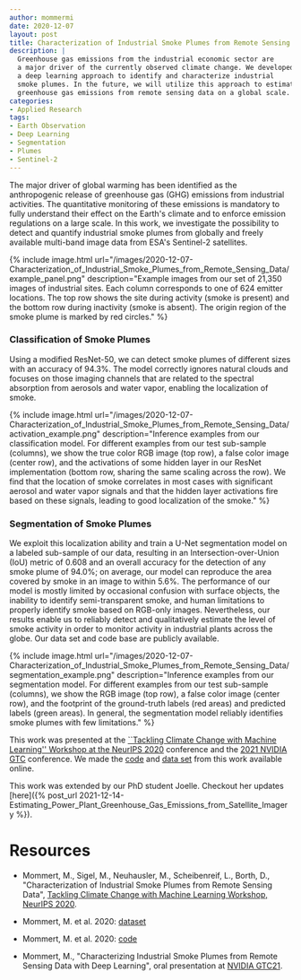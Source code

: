 ```yaml
---
author: mommermi
date: 2020-12-07
layout: post
title: Characterization of Industrial Smoke Plumes from Remote Sensing Data
description: |
  Greenhouse gas emissions from the industrial economic sector are
  a major driver of the currently observed climate change. We developed
  a deep learning approach to identify and characterize industrial
  smoke plumes. In the future, we will utilize this approach to estimate
  greenhouse gas emissions from remote sensing data on a global scale.
categories:
- Applied Research
tags:
- Earth Observation
- Deep Learning
- Segmentation
- Plumes
- Sentinel-2
---
```


The major driver of global warming has been identified as the anthropogenic release of greenhouse gas (GHG) emissions from industrial activities. The quantitative monitoring of these emissions is mandatory to fully understand their effect on the Earth's climate and to enforce emission regulations on a large scale. In this work, we investigate the possibility to detect and quantify industrial smoke plumes from globally and freely available multi-band image data from ESA's Sentinel-2 satellites.

{% include image.html
url="/images/2020-12-07-Characterization_of_Industrial_Smoke_Plumes_from_Remote_Sensing_Data/example_panel.png"
description="Example images from our set of 21,350 images of industrial sites. Each column corresponds to one of 624 emitter locations. The top row shows the site during activity (smoke is present) and the bottom row during inactivity (smoke is absent). The origin region of the smoke plume is marked by red circles." %}


### Classification of Smoke Plumes 

Using a modified ResNet-50, we can detect smoke plumes of different sizes with an accuracy of 94.3%. The model correctly ignores natural clouds and focuses on those imaging channels that are related to the spectral absorption from aerosols and water vapor, enabling the localization of smoke.

{% include image.html
url="/images/2020-12-07-Characterization_of_Industrial_Smoke_Plumes_from_Remote_Sensing_Data/activation_example.png"
description="Inference examples from our classification model. For different examples from our test sub-sample (columns), we show the true color RGB image (top row), a false color image (center row), and the activations of some hidden layer in our ResNet implementation (bottom row, sharing the same scaling across the row). We find that the location of smoke correlates in most cases with significant aerosol and water vapor signals and that the hidden layer activations fire based on these signals, leading to good localization of the smoke." %}

### Segmentation of Smoke Plumes

We exploit this localization ability and train a U-Net segmentation model on a labeled sub-sample of our data, resulting in an Intersection-over-Union (IoU) metric of 0.608 and an overall accuracy for the detection of any smoke plume of 94.0%; on average, our model can reproduce the area covered by smoke in an image to within 5.6%. The performance of our model is mostly limited by occasional confusion with surface objects, the inability to identify semi-transparent smoke, and human limitations to properly identify smoke based on RGB-only images. Nevertheless, our results enable us to reliably detect and qualitatively estimate the level of smoke activity in order to monitor activity in industrial plants across the globe. Our data set and code base are publicly available.

{% include image.html
url="/images/2020-12-07-Characterization_of_Industrial_Smoke_Plumes_from_Remote_Sensing_Data/segmentation_example.png"
description="Inference examples from our segmentation model. For different examples from our test sub-sample (columns), we show the RGB image (top row), a false color image (center row), and the footprint of the ground-truth labels (red areas) and predicted labels (green areas). In general, the segmentation model reliably identifies smoke plumes with few limitations." %}


This work was presented at the [``Tackling Climate Change with Machine Learning'' Workshop at the NeurIPS 2020](https://www.climatechange.ai/papers/neurips2020/9) conference and the [2021 NVIDIA GTC](https://www.nvidia.com/en-us/gtc/) conference.
We made the [code](https://github.com/HSG-AIML/IndustrialSmokePlumeDetection) and [data set](https://zenodo.org/record/4250706) from this work available online. 


This work was extended by our PhD student Joelle. Checkout her updates [here]({% post_url 2021-12-14-Estimating_Power_Plant_Greenhouse_Gas_Emissions_from_Satellite_Imagery %}).


# Resources

* Mommert, M., Sigel, M., Neuhausler, M., Scheibenreif, L., Borth, D., "Characterization of Industrial Smoke Plumes from Remote Sensing Data", [Tackling Climate Change with Machine Learning Workshop,
NeurIPS 2020](https://www.climatechange.ai/papers/neurips2020/9). 

* Mommert, M. et al. 2020: [dataset](https://zenodo.org/record/4250706)

* Mommert, M. et al. 2020: [code](https://github.com/HSG-AIML/IndustrialSmokePlumeDetection)


* Mommert, M., "Characterizing Industrial Smoke Plumes from Remote Sensing Data with Deep Learning", oral presentation at [NVIDIA GTC21](https://www.nvidia.com/en-us/gtc/). 
